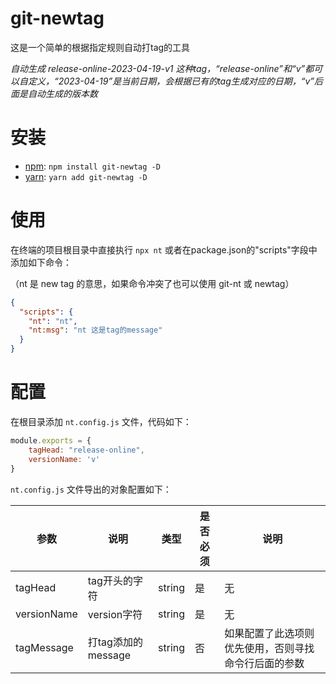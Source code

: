 # git-newtag

这是一个简单的根据指定规则自动打tag的工具

_自动生成 release-online-2023-04-19-v1 这种tag，“release-online”和“v”都可以自定义，“2023-04-19”是当前日期，会根据已有的tag生成对应的日期，“v”后面是自动生成的版本数_

# 安装

-  [npm](https://npmjs.org): `npm install git-newtag -D`
-  [yarn](https://yarnpkg.com): `yarn add git-newtag -D`

# 使用

在终端的项目根目录中直接执行 `npx nt` 或者在package.json的"scripts"字段中添加如下命令：

（nt 是 new tag 的意思，如果命令冲突了也可以使用 git-nt 或 newtag）

```json
{
  "scripts": {
    "nt": "nt",
    "nt:msg": "nt 这是tag的message"
  }
}
```

# 配置

在根目录添加 `nt.config.js` 文件，代码如下：

```js
module.exports = {
    tagHead: "release-online",
    versionName: 'v'
}
```

`nt.config.js` 文件导出的对象配置如下：

| 参数   | 说明    | 类型    | 是否必须 | 说明 |
| ------ | ------------ | --------- | --- | --- |
| tagHead   | tag开头的字符   | string   |  是  |  无  |
| versionName | version字符 | string  |  是  |  无  |
| tagMessage | 打tag添加的message | string | 否 |  如果配置了此选项则优先使用，否则寻找命令行后面的参数  |